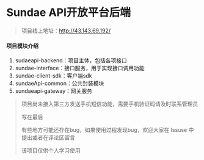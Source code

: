 # Sundae API开放平台后端

> 项目线上地址：http://43.143.69.192/

#### 项目模块介绍

1. sudaeapi-backend：项目主体，包括各项接口
2. sundae-interface：接口服务，用于实现接口调用功能
3. sundae-client-sdk：客户端sdk
4. sundaeApi-common：公共封装模块
5. sundaeapi-gateway：网关服务

> 项目尚未接入第三方发送手机短信功能，需要手机验证码请及时联系管理员
>
> 写在最后
>
> 有些地方可能还存在bug，如果使用过程发现bug，欢迎大家在 Issuse 中提出或者在评论区留言
>
> 该项目仅供个人学习使用